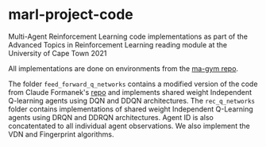 # marl-project-code
Multi-Agent Reinforcement Learning code implementations as part of the Advanced Topics in Reinforcement Learning reading module at the University of Cape Town 2021

All implementations are done on environments from the [ma-gym repo](https://github.com/koulanurag/ma-gym). 

The folder `feed_forward_q_networks` contains a modified version of the code from Claude Formanek's [repo](https://github.com/jcformanek/rl-starter-kit/tree/main/06-Multi-Agent-Gym) and implements shared weight Independent Q-learning agents using DQN and DDQN architectures. The `rec_q_networks` folder contains implementations of shared weight Independent Q-Learning agents using DRQN and DDRQN architectures. Agent ID is also concatentated to all individual agent observations. We also implement the VDN and Fingerprint algorithms. 